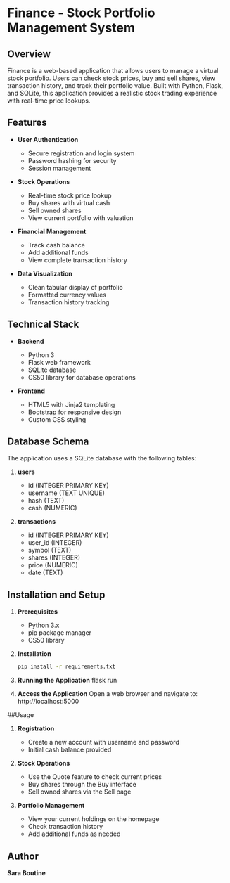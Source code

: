# Finance - Stock Portfolio Management System

## Overview

Finance is a web-based application that allows users to manage a virtual stock portfolio. Users can check stock prices, buy and sell shares, view transaction history, and track their portfolio value. Built with Python, Flask, and SQLite, this application provides a realistic stock trading experience with real-time price lookups.

## Features

- **User Authentication**
  - Secure registration and login system
  - Password hashing for security
  - Session management

- **Stock Operations**
  - Real-time stock price lookup
  - Buy shares with virtual cash
  - Sell owned shares
  - View current portfolio with valuation

- **Financial Management**
  - Track cash balance
  - Add additional funds
  - View complete transaction history

- **Data Visualization**
  - Clean tabular display of portfolio
  - Formatted currency values
  - Transaction history tracking

## Technical Stack

- **Backend**
  - Python 3
  - Flask web framework
  - SQLite database
  - CS50 library for database operations

- **Frontend**
  - HTML5 with Jinja2 templating
  - Bootstrap for responsive design
  - Custom CSS styling

## Database Schema

The application uses a SQLite database with the following tables:

1. **users**
   - id (INTEGER PRIMARY KEY)
   - username (TEXT UNIQUE)
   - hash (TEXT)
   - cash (NUMERIC)

2. **transactions**
   - id (INTEGER PRIMARY KEY)
   - user_id (INTEGER)
   - symbol (TEXT)
   - shares (INTEGER)
   - price (NUMERIC)
   - date (TEXT)

## Installation and Setup

1. **Prerequisites**
   - Python 3.x
   - pip package manager
   - CS50 library

2. **Installation**
   ```bash
   pip install -r requirements.txt

3. **Running the Application**
   flask run
4. **Access the Application**
   Open a web browser and navigate to:
   http://localhost:5000

##Usage
1. **Registration**
   - Create a new account with username and password
   - Initial cash balance provided

2. **Stock Operations**
   - Use the Quote feature to check current prices
   - Buy shares through the Buy interface
   - Sell owned shares via the Sell page

3. **Portfolio Management**
   - View your current holdings on the homepage
   - Check transaction history
   - Add additional funds as needed
  

## Author
**Sara Boutine**  
